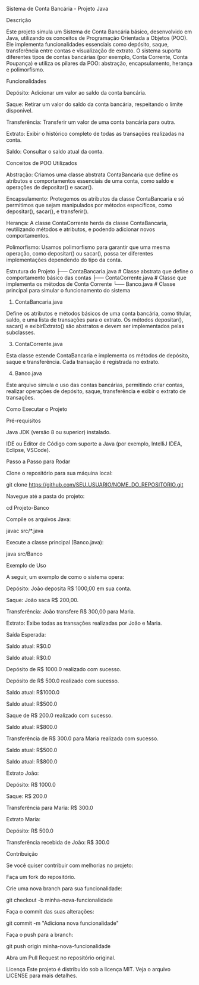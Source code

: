 Sistema de Conta Bancária - Projeto Java


Descrição

Este projeto simula um Sistema de Conta Bancária básico, desenvolvido em Java, utilizando os conceitos de Programação Orientada a Objetos (POO). Ele implementa funcionalidades essenciais como depósito, saque, transferência entre contas e visualização de extrato. O sistema suporta diferentes tipos de contas bancárias (por exemplo, Conta Corrente, Conta Poupança) e utiliza os pilares da POO: abstração, encapsulamento, herança e polimorfismo.


Funcionalidades

Depósito: Adicionar um valor ao saldo da conta bancária.

Saque: Retirar um valor do saldo da conta bancária, respeitando o limite disponível.

Transferência: Transferir um valor de uma conta bancária para outra.

Extrato: Exibir o histórico completo de todas as transações realizadas na conta.

Saldo: Consultar o saldo atual da conta.


Conceitos de POO Utilizados

Abstração: Criamos uma classe abstrata ContaBancaria que define os atributos e comportamentos essenciais de uma conta, como saldo e operações de depositar() e sacar().

Encapsulamento: Protegemos os atributos da classe ContaBancaria e só permitimos que sejam manipulados por métodos específicos, como depositar(), sacar(), e transferir().

Herança: A classe ContaCorrente herda da classe ContaBancaria, reutilizando métodos e atributos, e podendo adicionar novos comportamentos.

Polimorfismo: Usamos polimorfismo para garantir que uma mesma operação, como depositar() ou sacar(), possa ter diferentes implementações dependendo do tipo da conta.

Estrutura do Projeto
├── ContaBancaria.java     # Classe abstrata que define o comportamento básico das contas
├── ContaCorrente.java     # Classe que implementa os métodos de Conta Corrente
└── Banco.java             # Classe principal para simular o funcionamento do sistema

1. ContaBancaria.java
   
Define os atributos e métodos básicos de uma conta bancária, como titular, saldo, e uma lista de transações para o extrato. Os métodos depositar(), sacar() e exibirExtrato() são abstratos e devem ser implementados pelas subclasses.

3. ContaCorrente.java

Esta classe estende ContaBancaria e implementa os métodos de depósito, saque e transferência. Cada transação é registrada no extrato.

4. Banco.java
   
Este arquivo simula o uso das contas bancárias, permitindo criar contas, realizar operações de depósito, saque, transferência e exibir o extrato de transações.


Como Executar o Projeto

Pré-requisitos

Java JDK (versão 8 ou superior) instalado.

IDE ou Editor de Código com suporte a Java (por exemplo, IntelliJ IDEA, Eclipse, VSCode).


Passo a Passo para Rodar

Clone o repositório para sua máquina local:

git clone https://github.com/SEU_USUARIO/NOME_DO_REPOSITORIO.git

Navegue até a pasta do projeto:

cd Projeto-Banco

Compile os arquivos Java:

javac src/*.java

Execute a classe principal (Banco.java):

java src/Banco

Exemplo de Uso

A seguir, um exemplo de como o sistema opera:

Depósito: João deposita R$ 1000,00 em sua conta.

Saque: João saca R$ 200,00.

Transferência: João transfere R$ 300,00 para Maria.

Extrato: Exibe todas as transações realizadas por João e Maria.

Saída Esperada:

Saldo atual: R$0.0

Saldo atual: R$0.0

Depósito de R$ 1000.0 realizado com sucesso.

Depósito de R$ 500.0 realizado com sucesso.

Saldo atual: R$1000.0

Saldo atual: R$500.0

Saque de R$ 200.0 realizado com sucesso.

Saldo atual: R$800.0

Transferência de R$ 300.0 para Maria realizada com sucesso.

Saldo atual: R$500.0

Saldo atual: R$800.0

Extrato João:

Depósito: R$ 1000.0

Saque: R$ 200.0

Transferência para Maria: R$ 300.0


Extrato Maria:

Depósito: R$ 500.0

Transferência recebida de João: R$ 300.0


Contribuição

Se você quiser contribuir com melhorias no projeto:

Faça um fork do repositório.

Crie uma nova branch para sua funcionalidade:

git checkout -b minha-nova-funcionalidade

Faça o commit das suas alterações:

git commit -m "Adiciona nova funcionalidade"

Faça o push para a branch:

git push origin minha-nova-funcionalidade

Abra um Pull Request no repositório original.



Licença
Este projeto é distribuído sob a licença MIT. Veja o arquivo LICENSE para mais detalhes.

